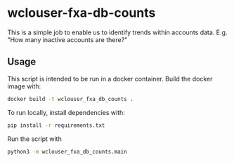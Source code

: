 # wclouser-fxa-db-counts

This is a simple job to enable us to identify trends within accounts data.  E.g. "How many inactive accounts are there?"

## Usage

This script is intended to be run in a docker container.
Build the docker image with:

```sh
docker build -t wclouser_fxa_db_counts .
```

To run locally, install dependencies with:

```sh
pip install -r requirements.txt
```

Run the script with 

```sh   
python3 -m wclouser_fxa_db_counts.main
```